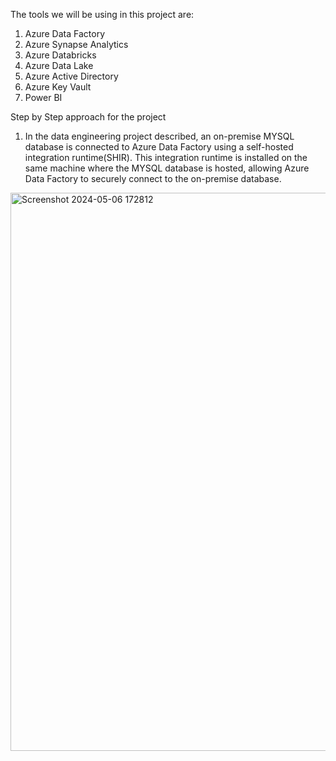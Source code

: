The tools we will be using in this project are:

1) Azure Data Factory
2) Azure Synapse Analytics
3) Azure Databricks
4) Azure Data Lake
5) Azure Active Directory
6) Azure Key Vault
7) Power BI

Step by Step approach for the project

1. In the data engineering project described, an on-premise MYSQL database is connected to Azure Data Factory using a self-hosted integration runtime(SHIR). This integration runtime is installed on the same machine where the MYSQL database is hosted, allowing Azure Data Factory to securely connect to the on-premise database.


<img width="893" alt="Screenshot 2024-05-06 172812" src="https://github.com/Nikhil1998-Mogre/End-to-End-Relatime-Data-Engineering-project/assets/109106842/12886f64-8a2a-46cd-80a0-0518c70b7ee4">
